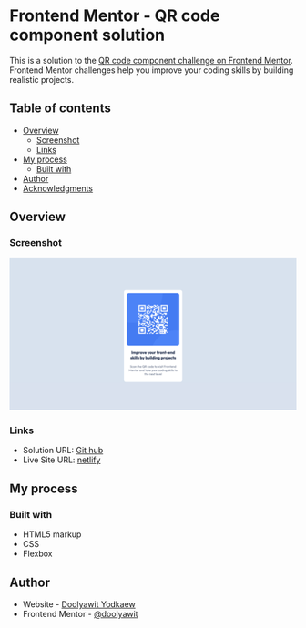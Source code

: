 # Frontend Mentor - QR code component solution

This is a solution to the [QR code component challenge on Frontend Mentor](https://www.frontendmentor.io/challenges/qr-code-component-iux_sIO_H). Frontend Mentor challenges help you improve your coding skills by building realistic projects.

## Table of contents

- [Overview](#overview)
  - [Screenshot](#screenshot)
  - [Links](#links)
- [My process](#my-process)
  - [Built with](#built-with)
- [Author](#author)
- [Acknowledgments](#acknowledgments)

## Overview

### Screenshot

![](./screenshot.png)

### Links

- Solution URL: [Git hub](https://github.com/doolyawit/QR-code-component-flex.git)
- Live Site URL: [netlify](https://qr-code-component-flex.netlify.app)

## My process

### Built with

- HTML5 markup
- CSS
- Flexbox

## Author

- Website - [Doolyawit Yodkaew](https://www.linkedin.com/in/doolyawit-yodkaew/)
- Frontend Mentor - [@doolyawit](https://www.frontendmentor.io/profile/doolyawit)
